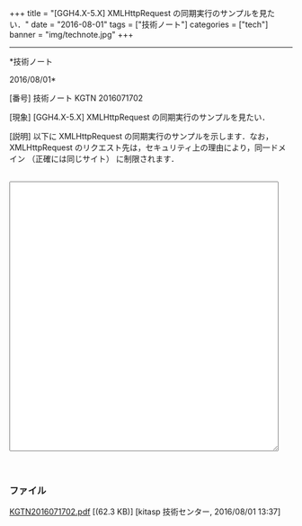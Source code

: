 ﻿+++
title = "[GGH4.X-5.X] XMLHttpRequest の同期実行のサンプルを見たい．"
date = "2016-08-01"
tags = ["技術ノート"]
categories = ["tech"]
banner = "img/technote.jpg"
+++

-----------------------------------------------------------------------------------------------------------------------------

*技術ノート

2016/08/01*


[番号]
技術ノート KGTN 2016071702

[現象]
[GGH4.X-5.X] XMLHttpRequest の同期実行のサンプルを見たい．

[説明]
以下に XMLHttpRequest の同期実行のサンプルを示します．なお，
XMLHttpRequest
のリクエスト先は，セキュリティ上の理由により，同一ドメイン
（正確には同じサイト） に制限されます．

<!DOCTYPE html>

<html>
<head>
<meta content="text/html;shift_jis" http-equiv="Content-Type">
<title>showSource</title>
</head>
<body>
<br>
<textarea id="status" style="width: 95%; height:
480px;"></textarea>

　　<!--- ソースコードを読むスクリプト --->
<script language=javascript>
var objMsg = document.getElementById("status");
showSource();

　　 // メッセージ表示
function showMessage(msg) {
objMsg.innerText = msg;
}

　　 // ソースコードの取得
function showSource() {
var xhr = new XMLHttpRequest();
xhr.open('GET', "http://192.168.102.89/goglobal/logon.html",
false);
xhr.onreadystatechange = function() {
if((xhr.readyState === 4)&&(xhr.status === 200)) {
showMessage(xhr.responseText);
}
};
xhr.send(null);
}
</script>
</body>
</html>


### ファイル

 
 


[KGTN2016071702.pdf](http://techreport.kitasp.net/attachments/download/2826/KGTN2016071702.pdf)
 [(62.3 KB)] [kitasp 技術センター, 2016/08/01
13:37]


 


 


